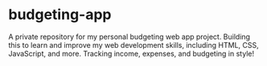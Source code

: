# budgeting-app
A private repository for my personal budgeting web app project. Building this to learn and improve my web development skills, including HTML, CSS, JavaScript, and more. Tracking income, expenses, and budgeting in style!
